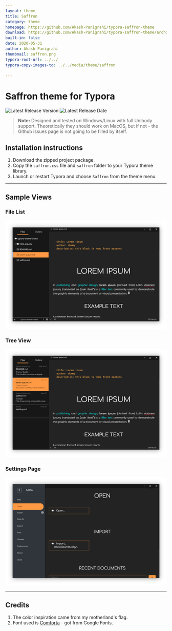 ```yaml
---
layout: theme
title: Saffron
category: theme
homepage: https://github.com/Akash-Panigrahi/typora-saffron-theme
download: https://github.com/Akash-Panigrahi/typora-saffron-theme/archive/master.zip
built-in: false
date: 2020-05-31
author: Akash Panigrahi
thumbnail: saffron.png
typora-root-url: ../../
typora-copy-images-to: ../../media/theme/saffron

---
```


# Saffron theme for Typora

![Latest Release Version](https://img.shields.io/github/v/release/Akash-Panigrahi/typora-saffron-theme)
![Latest Release Date](https://img.shields.io/github/release-date/Akash-Panigrahi/typora-saffron-theme)

> **Note:** Designed and tested on Windows/Linux with full Unibody support. Theoretically they should work on MacOS, but if not - the Github issues page is not going to be filled by itself.

## Installation instructions

1. Download the zipped project package.
2. Copy the `saffron.css` file and `saffron` folder to your Typora theme library.
3. Launch or restart Typora and choose `Saffron` from the theme menu.

---



## Sample Views




### File List

![img](../../media/theme/saffron/typora-file-list.png)



### Tree View

![img](../../media/theme/saffron/typora-tree-view.png)



### Settings Page

![img](../../media/theme/saffron/typora-settings.png)

---

## Credits

1. The color inspiration came from my motherland's flag.
2. Font used is [Comforta](https://fonts.google.com/specimen/Comfortaa?query=comfortaa) - got from Google Fonts.
